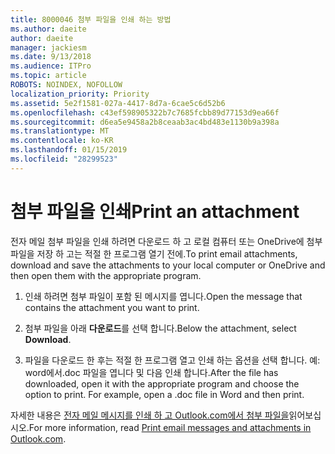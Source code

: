 ```yaml
---
title: 8000046 첨부 파일을 인쇄 하는 방법
ms.author: daeite
author: daeite
manager: jackiesm
ms.date: 9/13/2018
ms.audience: ITPro
ms.topic: article
ROBOTS: NOINDEX, NOFOLLOW
localization_priority: Priority
ms.assetid: 5e2f1581-027a-4417-8d7a-6cae5c6d52b6
ms.openlocfilehash: c43ef598905322b7c7685fcbb89d77153d9ea66f
ms.sourcegitcommit: d6ea5e9458a2b8ceaab3ac4bd483e1130b9a398a
ms.translationtype: MT
ms.contentlocale: ko-KR
ms.lasthandoff: 01/15/2019
ms.locfileid: "28299523"
---
```

# <a name="print-an-attachment"></a><span data-ttu-id="69360-102">첨부 파일을 인쇄</span><span class="sxs-lookup"><span data-stu-id="69360-102">Print an attachment</span></span>

<span data-ttu-id="69360-103">전자 메일 첨부 파일을 인쇄 하려면 다운로드 하 고 로컬 컴퓨터 또는 OneDrive에 첨부 파일을 저장 하 고는 적절 한 프로그램 열기 전에.</span><span class="sxs-lookup"><span data-stu-id="69360-103">To print email attachments, download and save the attachments to your local computer or OneDrive and then open them with the appropriate program.</span></span>
  
1. <span data-ttu-id="69360-104">인쇄 하려면 첨부 파일이 포함 된 메시지를 엽니다.</span><span class="sxs-lookup"><span data-stu-id="69360-104">Open the message that contains the attachment you want to print.</span></span>
    
2. <span data-ttu-id="69360-105">첨부 파일을 아래 **다운로드**를 선택 합니다.</span><span class="sxs-lookup"><span data-stu-id="69360-105">Below the attachment, select **Download**.</span></span> 
    
3. <span data-ttu-id="69360-p101">파일을 다운로드 한 후는 적절 한 프로그램 열고 인쇄 하는 옵션을 선택 합니다. 예: word에서.doc 파일을 엽니다 및 다음 인쇄 합니다.</span><span class="sxs-lookup"><span data-stu-id="69360-p101">After the file has downloaded, open it with the appropriate program and choose the option to print. For example, open a .doc file in Word and then print.</span></span>
    
<span data-ttu-id="69360-108">자세한 내용은 [전자 메일 메시지를 인쇄 하 고 Outlook.com에서 첨부 파일을](https://go.microsoft.com/fwlink/?linkid=2021110&amp;clcid=0x409)읽어보십시오.</span><span class="sxs-lookup"><span data-stu-id="69360-108">For more information, read [Print email messages and attachments in Outlook.com](https://go.microsoft.com/fwlink/?linkid=2021110&amp;clcid=0x409).</span></span>
  

